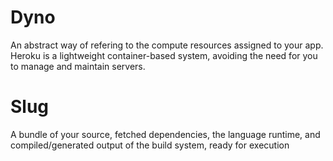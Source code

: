 # Dyno
An abstract way of refering to the compute resources assigned to your app.  Heroku is a lightweight container-based system, avoiding the need for you to manage and maintain servers.

# Slug
A bundle of your source, fetched dependencies, the language runtime, and compiled/generated output of the build system, ready for execution

